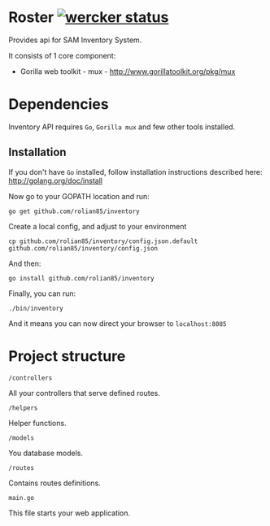 Roster [![wercker status](https://app.wercker.com/status/fe7fa70bc9471fdaff6bafc0eda3d74d/s "wercker status")](https://app.wercker.com/project/bykey/fe7fa70bc9471fdaff6bafc0eda3d74d)
===============

Provides api for SAM Inventory System.

It consists of 1 core component:

- Gorilla web toolkit - mux - http://www.gorillatoolkit.org/pkg/mux

# Dependencies

Inventory API requires `Go`, `Gorilla mux` and few other tools installed.

## Installation

If you don't have `Go` installed, follow installation instructions described here: http://golang.org/doc/install

Now go to your GOPATH location and run:

```
go get github.com/rolian85/inventory
```

Create a local config, and adjust to your environment

```
cp github.com/rolian85/inventory/config.json.default github.com/rolian85/inventory/config.json
```

And then:

```
go install github.com/rolian85/inventory
```
Finally, you can run:

```
./bin/inventory
```

And it means you can now direct your browser to `localhost:8085`

# Project structure

`/controllers`

All your controllers that serve defined routes.

`/helpers`

Helper functions.

`/models`

You database models.

`/routes`

Contains routes definitions.

`main.go`

This file starts your web application.
